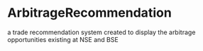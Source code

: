 # ArbitrageRecommendation
a trade recommendation system created to display the arbitrage opportunities existing at NSE and BSE
